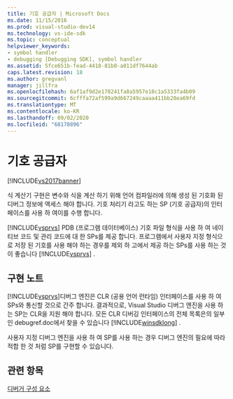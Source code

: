 ```yaml
---
title: 기호 공급자 | Microsoft Docs
ms.date: 11/15/2016
ms.prod: visual-studio-dev14
ms.technology: vs-ide-sdk
ms.topic: conceptual
helpviewer_keywords:
- symbol handler
- debugging [Debugging SDK], symbol handler
ms.assetid: 5fce651b-fead-4418-81b0-a011df7644ab
caps.latest.revision: 18
ms.author: gregvanl
manager: jillfra
ms.openlocfilehash: 6af1af9d2e178241fa8a5957e18c1a5333fa4b09
ms.sourcegitcommit: 6cfffa72af599a9d667249caaaa411bb28ea69fd
ms.translationtype: MT
ms.contentlocale: ko-KR
ms.lasthandoff: 09/02/2020
ms.locfileid: "68178896"
---
```

# <a name="symbol-provider"></a>기호 공급자
[!INCLUDE[vs2017banner](../../includes/vs2017banner.md)]

식 계산기 구현은 변수와 식을 계산 하기 위해 언어 컴파일러에 의해 생성 된 기호화 된 디버그 정보에 액세스 해야 합니다. 기호 처리기 라고도 하는 SP (기호 공급자)의 인터페이스를 사용 하 여이를 수행 합니다.  
  
 [!INCLUDE[vsprvs](../../includes/vsprvs-md.md)] PDB (프로그램 데이터베이스) 기호 파일 형식을 사용 하 여 네이티브 코드 및 관리 코드에 대 한 SPs를 제공 합니다. 프로그램에서 사용자 지정 형식으로 저장 된 기호를 사용 해야 하는 경우를 제외 하 고에서 제공 하는 SPs를 사용 하는 것이 좋습니다 [!INCLUDE[vsprvs](../../includes/vsprvs-md.md)] .  
  
## <a name="implementation-notes"></a>구현 노트  
 [!INCLUDE[vsprvs](../../includes/vsprvs-md.md)]디버그 엔진은 CLR (공용 언어 런타임) 인터페이스를 사용 하 여 SPs와 통신할 것으로 간주 합니다. 결과적으로, Visual Studio 디버그 엔진을 사용 하는 SP는 CLR을 지원 해야 합니다. 모든 CLR 디버깅 인터페이스의 전체 목록은의 일부인 debugref.doc에서 찾을 수 있습니다 [!INCLUDE[winsdklong](../../includes/winsdklong-md.md)] .  
  
 사용자 지정 디버그 엔진을 사용 하 여 SP를 사용 하는 경우 디버그 엔진의 필요에 따라 적합 한 것 처럼 SP를 구현할 수 있습니다.  
  
## <a name="see-also"></a>관련 항목  
 [디버거 구성 요소](../../extensibility/debugger/debugger-components.md)
